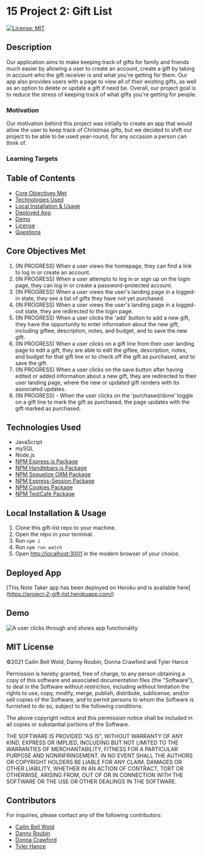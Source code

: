 # 15 Project 2: Gift List

[![License: MIT](https://img.shields.io/github/license/CailinBellWold/Project-2-Gift-List?style=plastic)](https://opensource.org/licenses/MIT)

## Description

Our application aims to make keeping track of gifts for family and friends much easier by allowing a user to create an account, create a gift by taking in account who the gift receiver is and what you're getting for them. Our app also provides users with a page to view all of their existing gifts, as well as an option to delete or update a gift if need be. Overall, our project goal is to reduce the stress of keeping track of what gifts you're getting for people.

### Motivation

Our motivation behind this project was initially to create an app that would allow the user to keep track of Christmas gifts, but we decided to shift our project to be able to be used year-round, for any occasion a person can think of.

### Learning Targets

## Table of Contents

- [Core Objectives Met](#Core)
- [Technologies Used](#Technologies)
- [Local Installation & Usage](#Local)
- [Deployed App](#Deployed)
- [Demo](#Demo)
- [License](#MIT)
- [Questions](#Questions)

## Core Objectives Met

1. (IN PROGRESS) When a user views the homepage, they can find a link to log in or create an account.
2. (IN PROGRESS) When a user attempts to log in or sign up on the login page, they can log in or create a password-protected account.
3. (IN PROGRESS) When a user views the user's landing page in a logged-in state, they see a list of gifts they have not yet purchased.
4. (IN PROGRESS) When a user views the user's landing page in a logged-out state, they are redirected to the login page.
5. (IN PROGRESS) When a user clicks the 'add' button to add a new gift, they have the opportunity to enter information about the new gift, including giftee, description, notes, and budget, and to save the new gift.
6. (IN PROGRESS) When a user clicks on a gift line from their user landing page to edit a gift, they are able to edit the giftee, description, notes, and budget for that gift line or to check off the gift as purchased, and to save the gift.
7. (IN PROGRESS) When a user clicks on the save button after having edited or added information about a new gift, they are redirected to their user landing page, where the new or updated gift renders with its associated updates.
8. (IN PROGRESS) - When the user clicks on the 'purchased/done' toggle on a gift line to mark the gift as purchased, the page updates with the gift marked as purchased.

## Technologies Used

- JavaScript
- mySQL
- Node.js
- [NPM Express.js Package](https://www.npmjs.com/package/express)
- [NPM Handlebars.js Package](https://www.npmjs.com/package/handlebars)
- [NPM Sequelize ORM Package](https://www.npmjs.com/package/sequelize)
- [NPM Express-Session Package](https://www.npmjs.com/package/express-session)
- [NPM Cookies Package](https://www.npmjs.com/package/cookies)
- [NPM TestCafe Package](https://www.npmjs.com/package/testcafe)

<!--We will Likely Use:>
- [NPM FS Package](https://www.npmjs.com/package/fs)
- [NPM Path Package](https://www.npmjs.com/package/path)
- [NPM Router Package](https://www.npmjs.com/package/router)
- [NPM Util Package](https://www.npmjs.com/package/util)
- [NPM UUID Package](https://www.npmjs.com/package/uuid) -->

## Local Installation & Usage

1. Clone this gift-list repo to your machine.
2. Open the repo in your terminal.
3. Run `npm i`
4. Run `npm run watch`
5. Open [http://localhost:3001](http://localhost:3001) in the modern browser of your choice.

## Deployed App

[This Note Taker app has been deployed on Heroku and is available here] (https://project-2-gift-list.herokuapp.com/)

## Demo

![A user clicks through and shows app functionality ](./public/images/appVideo.gif)

## MIT License

&copy;2021 Cailin Bell Wold, Danny Roubin, Donna Crawford and Tyler Hance

Permission is hereby granted, free of charge, to any person obtaining a copy
of this software and associated documentation files (the "Software"), to deal
in the Software without restriction, including without limitation the rights
to use, copy, modify, merge, publish, distribute, sublicense, and/or sell
copies of the Software, and to permit persons to whom the Software is
furnished to do so, subject to the following conditions:

The above copyright notice and this permission notice shall be included in all
copies or substantial portions of the Software.

THE SOFTWARE IS PROVIDED "AS IS", WITHOUT WARRANTY OF ANY KIND, EXPRESS OR
IMPLIED, INCLUDING BUT NOT LIMITED TO THE WARRANTIES OF MERCHANTABILITY,
FITNESS FOR A PARTICULAR PURPOSE AND NONINFRINGEMENT. IN NO EVENT SHALL THE
AUTHORS OR COPYRIGHT HOLDERS BE LIABLE FOR ANY CLAIM, DAMAGES OR OTHER
LIABILITY, WHETHER IN AN ACTION OF CONTRACT, TORT OR OTHERWISE, ARISING FROM,
OUT OF OR IN CONNECTION WITH THE SOFTWARE OR THE USE OR OTHER DEALINGS IN THE
SOFTWARE.

## Contributors

For inquiries, please contact any of the following contributors:

- [Cailin Bell Wold](https://github.com/CailinBellWold)
- [Danny Roubin](https://github.com/DannyRoubin)
- [Donna Crawford](https://github.com/Donnastjames)
- [Tyler Hance](https://github.com/tylerhance)

